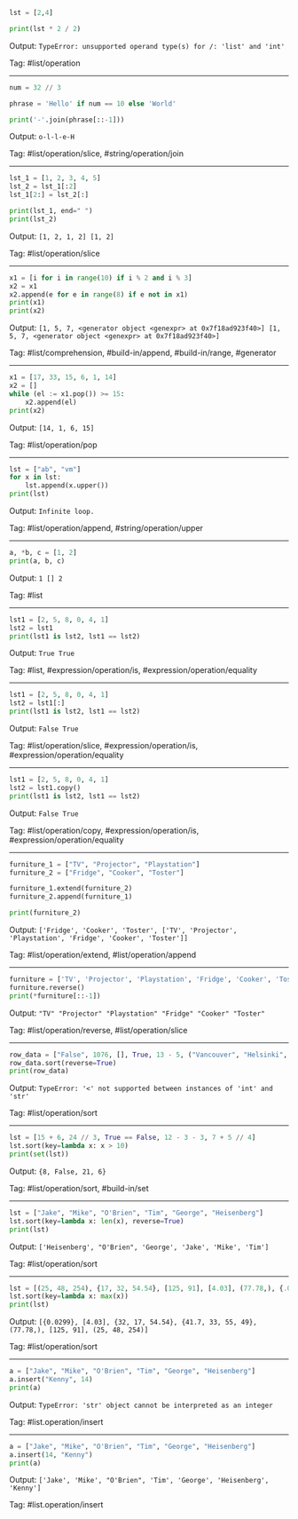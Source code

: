 ```python
lst = [2,4]

print(lst * 2 / 2)
```
Output: `TypeError: unsupported operand type(s) for /: 'list' and 'int'`

Tag: #list/operation

---
```python
num = 32 // 3

phrase = 'Hello' if num == 10 else 'World'

print('-'.join(phrase[::-1]))
```
Output: `o-l-l-e-H`

Tag: #list/operation/slice, #string/operation/join

---
```python
lst_1 = [1, 2, 3, 4, 5]
lst_2 = lst_1[:2]
lst_1[2:] = lst_2[:]

print(lst_1, end=" ")
print(lst_2)
```
Output: `[1, 2, 1, 2] [1, 2]`

Tag: #list/operation/slice

---
```python
x1 = [i for i in range(10) if i % 2 and i % 3]
x2 = x1
x2.append(e for e in range(8) if e not in x1)
print(x1)
print(x2)
```
Output: `[1, 5, 7, <generator object <genexpr> at 0x7f18ad923f40>] [1, 5, 7, <generator object <genexpr> at 0x7f18ad923f40>]`

Tag: #list/comprehension, #build-in/append, #build-in/range, #generator

---
```python
x1 = [17, 33, 15, 6, 1, 14]
x2 = []
while (el := x1.pop()) >= 15:
    x2.append(el)
print(x2)
```
Output: `[14, 1, 6, 15]`

Tag: #list/operation/pop

---
```python
lst = ["ab", "vm"]
for x in lst:
    lst.append(x.upper())
print(lst)
```
Output: `Infinite loop.`

Tag: #list/operation/append, #string/operation/upper

---
```python
a, *b, c = [1, 2]
print(a, b, c)
```
Output: `1 [] 2`

Tag: #list

---
```python
lst1 = [2, 5, 8, 0, 4, 1]
lst2 = lst1
print(lst1 is lst2, lst1 == lst2)
```
Output: `True True`

Tag: #list, #expression/operation/is, #expression/operation/equality

---
```python
lst1 = [2, 5, 8, 0, 4, 1]
lst2 = lst1[:]
print(lst1 is lst2, lst1 == lst2)
```
Output: `False True`

Tag: #list/operation/slice, #expression/operation/is, #expression/operation/equality

---
```python
lst1 = [2, 5, 8, 0, 4, 1]
lst2 = lst1.copy()
print(lst1 is lst2, lst1 == lst2)
```
Output: `False True`

Tag: #list/operation/copy, #expression/operation/is, #expression/operation/equality

---
```python
furniture_1 = ["TV", "Projector", "Playstation"]
furniture_2 = ["Fridge", "Cooker", "Toster"]

furniture_1.extend(furniture_2)
furniture_2.append(furniture_1)

print(furniture_2)
```
Output: `['Fridge', 'Cooker', 'Toster', ['TV', 'Projector', 
'Playstation', 'Fridge', 'Cooker', 'Toster']]`

Tag: #list/operation/extend, #list/operation/append

---
```python
furniture = ['TV', 'Projector', 'Playstation', 'Fridge', 'Cooker', 'Toster']
furniture.reverse()
print(*furniture[::-1])
```
Output: `"TV" "Projector" "Playstation" "Fridge" "Cooker" "Toster"`

Tag: #list/operation/reverse, #list/operation/slice

---
```python
row_data = ["False", 1076, [], True, 13 - 5, ("Vancouver", "Helsinki", "Montreal"), "trust", {56.22, "12"}]
row_data.sort(reverse=True)
print(row_data)
```
Output: `TypeError: '<' not supported between instances of 'int' and 'str'`

Tag: #list/operation/sort

---
```python
lst = [15 + 6, 24 // 3, True == False, 12 - 3 - 3, 7 + 5 // 4]
lst.sort(key=lambda x: x > 10)
print(set(lst))
```
Output: `{8, False, 21, 6}`

Tag: #list/operation/sort, #build-in/set

---
```python
lst = ["Jake", "Mike", "O'Brien", "Tim", "George", "Heisenberg"]
lst.sort(key=lambda x: len(x), reverse=True)
print(lst)
```
Output: `['Heisenberg', "O'Brien", 'George', 'Jake', 'Mike', 'Tim']`

Tag: #list/operation/sort

---
```python
lst = [(25, 48, 254), {17, 32, 54.54}, [125, 91], [4.03], (77.78,), {.0299}, {41.7, 33, 49, 55}]
lst.sort(key=lambda x: max(x))
print(lst)
```
Output: `[{0.0299}, [4.03], {32, 17, 54.54}, {41.7, 33, 55, 49}, (77.78,), [125, 91], (25, 48, 254)]`

Tag: #list/operation/sort

---
```python
a = ["Jake", "Mike", "O'Brien", "Tim", "George", "Heisenberg"]
a.insert("Kenny", 14)
print(a)
```
Output: `TypeError: 'str' object cannot be interpreted as an integer`

Tag: #list.operation/insert

---
```python
a = ["Jake", "Mike", "O'Brien", "Tim", "George", "Heisenberg"]
a.insert(14, "Kenny")
print(a)
```
Output: `['Jake', 'Mike', "O'Brien", 'Tim', 'George', 'Heisenberg', 'Kenny']`

Tag: #list.operation/insert